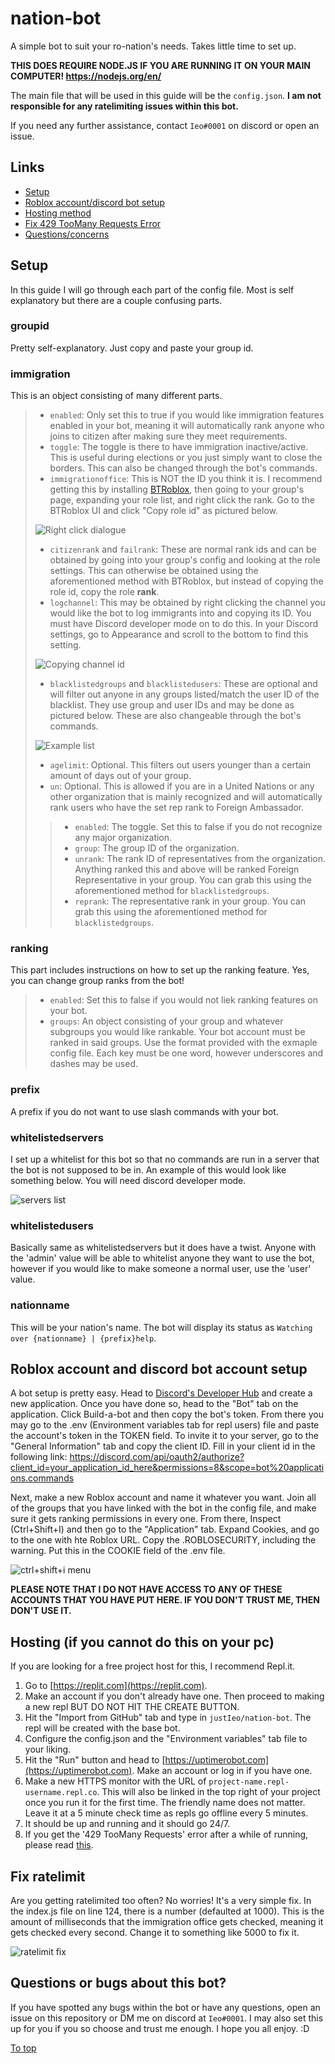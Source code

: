 # nation-bot

A simple bot to suit your ro-nation's needs. Takes little time to set up.

**THIS DOES REQUIRE NODE.JS IF YOU ARE RUNNING IT ON YOUR MAIN COMPUTER! https://nodejs.org/en/**

The main file that will be used in this guide will be the `config.json`.
**I am not responsible for any ratelimiting issues within this bot.**

If you need any further assistance, contact `Ieo#0001` on discord or open an issue.

## Links

- [Setup](https://github.com/justIeo/nation-bot#setup)
- [Roblox account/discord bot setup](https://github.com/justIeo/nation-bot#roblox-account-and-discord-bot-account-setup)
- [Hosting method](https://github.com/justIeo/nation-bot#hosting-if-you-cannot-do-this-on-your-pc)
- [Fix 429 TooMany Requests Error](https://github.com/justIeo/nation-bot#fix-ratelimit)
- [Questions/concerns](https://github.com/justIeo/nation-bot#questions-or-bugs-about-this-bot)

## Setup

In this guide I will go through each part of the config file. Most is self explanatory but there are a couple confusing parts.

### groupid
Pretty self-explanatory. Just copy and paste your group id.

### immigration
This is an object consisting of many different parts.

>- `enabled`: Only set this to true if you would like immigration features enabled in your bot, meaning it will automatically rank anyone who joins to citizen after making sure they meet requirements.
>- `toggle`: The toggle is there to have immigration inactive/active. This is useful during elections or you just simply want to close the borders. This can also be changed through the bot's commands.
>- `immigrationoffice`: This is NOT the ID you think it is. I recommend getting this by installing [BTRoblox](https://chrome.google.com/webstore/detail/btroblox-making-roblox-be/hbkpclpemjeibhioopcebchdmohaieln), then going to your group's page, expanding your role list, and right click the rank. Go to the BTRoblox UI and click "Copy role id" as pictured below.
>
> ![Right click dialogue](https://i.imgur.com/ZnHnKyD.png)
> 
>- `citizenrank` and `failrank`: These are normal rank ids and can be obtained by going into your group's config and looking at the role settings. This can otherwise be obtained using the aforementioned method with BTRoblox, but instead of copying the role id, copy the role **rank**.
>- `logchannel`: This may be obtained by right clicking the channel you would like the bot to log immigrants into and copying its ID. You must have Discord developer mode on to do this. In your Discord settings, go to Appearance and scroll to the bottom to find this setting.
>
> ![Copying channel id](https://i.imgur.com/CBamDYT.png)
> 
>- `blacklistedgroups` and `blacklistedusers`: These are optional and will filter out anyone in any groups listed/match the user ID of the blacklist. They use group and user IDs and may be done as pictured below. These are also changeable through the bot's commands.
>
> ![Example list](https://i.imgur.com/DqaBXyB.png)
> 
>- `agelimit`: Optional. This filters out users younger than a certain amount of days out of your group.
>- `un`: Optional. This is allowed if you are in a United Nations or any other organization that is mainly recognized and will automatically rank users who have the set rep rank to Foreign Ambassador.
>>- `enabled`: The toggle. Set this to false if you do not recognize any major organization.
>>- `group`: The group ID of the organization.
>>- `unrank`: The rank ID of representatives from the organization. Anything ranked this and above will be ranked Foreign Representative in your group. You can grab this using the aforementioned method for `blacklistedgroups`.
>>- `reprank`: The representative rank in your group. You can grab this using the aforementioned method for `blacklistedgroups`.

### ranking
This part includes instructions on how to set up the ranking feature. Yes, you can change group ranks from the bot!

>- `enabled`: Set this to false if you would not liek ranking features on your bot.
>- `groups`: An object consisting of your group and whatever subgroups you would like rankable. Your bot account must be ranked in said groups. Use the format provided with the exmaple config file. Each key must be one word, however underscores and dashes may be used.

### prefix
A prefix if you do not want to use slash commands with your bot.

### whitelistedservers
I set up a whitelist for this bot so that no commands are run in a server that the bot is not supposed to be in. An example of this would look like something below. You will need discord developer mode.

![servers list](https://i.imgur.com/R2Qatgk.png)


### whitelistedusers
Basically same as whitelistedservers but it does have a twist. Anyone with the 'admin' value will be able to whitelist anyone they want to use the bot, however if you would like to make someone a normal user, use the 'user' value.

### nationname
This will be your nation's name. The bot will display its status as `Watching over {nationname} | {prefix}help`.

## Roblox account and discord bot account setup
A bot setup is pretty easy. Head to [Discord's Developer Hub](https://discord.com/developers/applications) and create a new application. Once you have done so, head to the "Bot" tab on the application. Click Build-a-bot and then copy the bot's token. From there you may go to the .env (Environment variables tab for repl users) file and paste the account's token in the TOKEN field. To invite it to your server, go to the "General Information" tab and copy the client ID. Fill in your client id in the following link: https://discord.com/api/oauth2/authorize?client_id=your_application_id_here&permissions=8&scope=bot%20applications.commands

Next, make a new Roblox account and name it whatever you want. Join all of the groups that you have linked with the bot in the config file, and make sure it gets ranking permissions in every one. From there, Inspect (Ctrl+Shift+I) and then go to the "Application" tab. Expand Cookies, and go to the one with hte Roblox URL. Copy the .ROBLOSECURITY, including the warning. Put this in the COOKIE field of the .env file.

![ctrl+shift+i menu](https://i.imgur.com/wtawQ5N.png)


**PLEASE NOTE THAT I DO NOT HAVE ACCESS TO ANY OF THESE ACCOUNTS THAT YOU HAVE PUT HERE. IF YOU DON'T TRUST ME, THEN DON'T USE IT.**

## Hosting (if you cannot do this on your pc)

If you are looking for a free project host for this, I recommend Repl.it.

  1. Go to [https://replit.com](https://replit.com).
  2. Make an account if you don't already have one. Then proceed to making a new repl BUT DO NOT HIT THE CREATE BUTTON.
  3. Hit the "Import from GitHub" tab and type in `justIeo/nation-bot`. The repl will be created with the base bot.
  4. Configure the config.json and the "Environment variables" tab file to your liking.
  5. Hit the "Run" button and head to [https://uptimerobot.com](https://uptimerobot.com). Make an account or log in if you have one.
  6. Make a new HTTPS monitor with the URL of `project-name.repl-username.repl.co`. This will also be linked in the top right of your project once you run it for the first time.  The friendly name does not matter. Leave it at a 5 minute check time as repls go offline every 5 minutes.
  7. It should be up and running and it should go 24/7.
  8. If you get the '429 TooMany Requests' error after a while of running, please read [this](https://github.com/justIeo/nation-bot#fix-ratelimit).

## Fix ratelimit
Are you getting ratelimited too often? No worries! It's a very simple fix. In the index.js file on line 124, there is a number (defaulted at 1000). This is the amount of milliseconds that the immigration office gets checked, meaning it gets checked every second. Change it to something like 5000 to fix it.

![ratelimit fix](https://i.imgur.com/6ihhHI9.png)

## Questions or bugs about this bot?
If you have spotted any bugs within the bot or have any questions, open an issue on this repository or DM me on discord at `Ieo#0001`. I may also set this up for you if you so choose and trust me enough. I hope you all enjoy. :D

[To top](https://github.com/justIeo/nation-bot#nation-bot)
